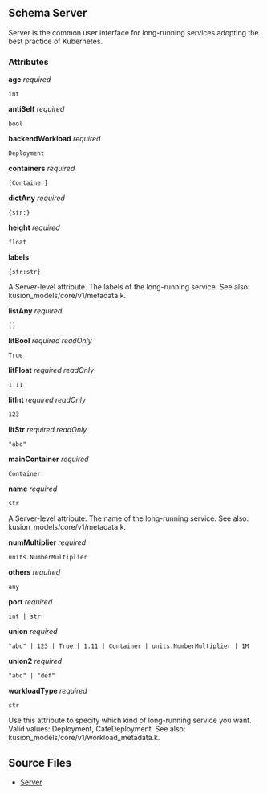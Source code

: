 ## Schema Server

Server is the common user interface for long-running services adopting the best practice of Kubernetes.

### Attributes

**age** *required*

`int`

**antiSelf** *required*

`bool`

**backendWorkload** *required*

`Deployment`

**containers** *required*

`[Container]`

**dictAny** *required*

`{str:}`

**height** *required*

`float`

**labels**

`{str:str}`

A Server-level attribute.
The labels of the long-running service.
See also: kusion_models/core/v1/metadata.k.

**listAny** *required*

`[]`

**litBool** *required* *readOnly*

`True`

**litFloat** *required* *readOnly*

`1.11`

**litInt** *required* *readOnly*

`123`

**litStr** *required* *readOnly*

`"abc"`

**mainContainer** *required*

`Container`

**name** *required*

`str`

A Server-level attribute.
The name of the long-running service.
See also: kusion_models/core/v1/metadata.k.

**numMultiplier** *required*

`units.NumberMultiplier`

**others** *required*

`any`

**port** *required*

`int | str`

**union** *required*

`"abc" | 123 | True | 1.11 | Container | units.NumberMultiplier | 1M`

**union2** *required*

`"abc" | "def"`

**workloadType** *required*

`str`

Use this attribute to specify which kind of long-running service you want.
Valid values: Deployment, CafeDeployment.
See also: kusion_models/core/v1/workload_metadata.k.


## Source Files

- [Server](server.k)
